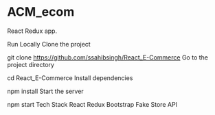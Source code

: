 # ACM_ecom
React Redux app.

Run Locally
Clone the project

  git clone https://github.com/ssahibsingh/React_E-Commerce
Go to the project directory

  cd React_E-Commerce
Install dependencies

  npm install
Start the server

  npm start
Tech Stack
React
Redux
Bootstrap
Fake Store API
